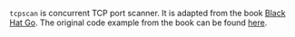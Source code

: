 `tcpscan` is concurrent TCP port scanner.
It is adapted from the book [Black Hat Go](https://nostarch.com/blackhatgo). The original code example from the book can be found [here](https://github.com/blackhat-go/bhg).